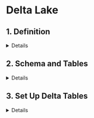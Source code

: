 # Delta Lake

## 1. Definition
<details>
  
- Delta Lake: an open-source project that enables building a data lakehouse on top of existing cloud storage.
- Delta Lake is NOT:
  - Proprietary technology
  - Storage format
  - Storage medium
  - Database service or data warehouse
- Delta Lake IS:
  - Open Source
  - Builds upon standard data formats
  - Optimized for **cloud object storage**
  - Built for scalable metadata handling
- Objective of designing Delta Lake: quickly returning point query in most largest and changing dataset.
- Delta Lake brings **ACID** to object storage
  - ***Atomicity***: all transactions either succeed or fail completely.
  - ***Consistency***: guarantees relate to how a given state of the data is observed by simultaneous operations.
  - ***Isolation***: refer to how simultaneous operations conflict with one another. The isolation guarantees that Delta Lake provides do differ from other systems.
  - ***Durability***: commited changes are permanent.
- Problems solved by ACID:
  - Hard to append data -> _Consistency_
  - Modification of existing data difficult -> _Atomicity_
  - Jobs failling mid way -> _Atomicity_
  - Real-time operations hard -> _Atomicity_
  - Costly to keep historical data versions -> _Atomicity_
- Delta Lake is the **default format** for Tables created in Databricks.
  
```
-- By default
CREATE TABLE table USING DELTA
df.write.format("delta")
```
</details>

## 2. Schema and Tables

<details>

### Create Schema\Database
- If not specify location, Location of the first schema (database) is in the default location under `dbfs:/user/hive/warehouse/<schema_name>.db/`
```sql
CREATE SCHEMA IF NOT EXISTS ${da.schema_name}_default_location;
```
- Check the metadata of the Schema will see `dbfs:/user/hive/warehouse/yzhu2_emfx_da_delp_default_location.db`
```sql
DESCRIBE SCHEMA EXTENDED ${da.schema_name}_default_location;
```

### Create Table and Insert Data to the Schema

```sql
USE ${da.schema_name}_default_location;  -- USE SCHEMA_NAME;

CREATE OR REPLACE TABLE managed_table (width INT, length INT, height INT);
INSERT INTO managed_table 
VALUES (3, 2, 1);
SELECT * FROM managed_table;
```

### Look at Table Description/Metadata
```sql
DESCRIBE DETAIL managed_table;
```

### Drop Table - data deleted
- The table's directory and its log and data files are deleted. But the schema (database) directory remains.
```sql
DROP TABLE managed_table;
```

### Create External Table to the Schema
- Create an External/unmanaged table. 
```sql
USE ${da.schema_name}_default_location;

CREATE OR REPLACE TEMPORARY VIEW temp_delays USING CSV OPTIONS (
  path = '${da.paths.datasets}/flights/departuredelays.csv',
  header = "true",
  mode = "FAILFAST" -- abort file parsing with a RuntimeException if any malformed lines are encountered
);

-- Use LOCATION to define custom directory location
CREATE OR REPLACE TABLE external_table LOCATION '${da.paths.working_dir}/external_table' AS
  SELECT * FROM temp_delays;

SELECT * FROM external_table; 
```

### Drop the External Table - data retain
```sql
DROP TABLE external_table;
```
- The table definition no longer exists in the metastore, but the underlying data remain intact as **Parquet** file.
```python
%python 
tbl_path = f"{DA.paths.working_dir}/external_table"
files = dbutils.fs.ls(tbl_path)
display(files)
```

### Drop Schema
```sql
DROP SCHEMA ${da.schema_name}_default_location CASCADE;
```
</details>


## 3. Set Up Delta Tables

<details>

### Create Table As Select (CTAS)
- CTAS does not support manual schema declaration.
- CTAS are useful for external data ingestion with well-defined schema, such as Parquet & Tables.
```sql
CREATE OR REPLACE TABLE sales AS
SELECT * FROM parquet.`${DA.paths.datasets}/ecommerce/raw/sales-historical`;

DESCRIBE EXTENDED sales;
```

### CTAS based on Temp View
```sql
CREATE OR REPLACE TEMP VIEW sales_tmp_vw
  (order_id LONG, email STRING, transactions_timestamp LONG, total_item_quantity INTEGER, purchase_revenue_in_usd DOUBLE, unique_items INTEGER, items STRING)
USING CSV
OPTIONS (
  path = "${da.paths.datasets}/ecommerce/raw/sales-csv",
  header = "true",
  delimiter = "|"
);

CREATE TABLE sales_delta AS
  SELECT * FROM sales_tmp_vw;
  
SELECT * FROM sales_delta
```

### Generated Columns
- `date` is a generated column, Delta Lake auto-compute them.
```sql
CREATE OR REPLACE TABLE purchase_dates (
  id STRING, 
  transaction_timestamp STRING, 
  price STRING,
  date DATE GENERATED ALWAYS AS (
    cast(cast(transaction_timestamp/1e6 AS TIMESTAMP) AS DATE))
    COMMENT "generated based on `transactions_timestamp` column")
```

### Merge statement
- With Delta table, no need to `REFRESH TABLE`.
```sql
SET spark.databricks.delta.schema.autoMerge.enabled=true; 

MERGE INTO purchase_dates a
USING purchases b
ON a.id = b.id
WHEN NOT MATCHED THEN
  INSERT *
```

### CHECK table Constraint
- `NOT NULL` constraint
- `CHECK` constraint
- `CHECK` constraint works like a `WHERE` clause
```sql
ALTER TABLE purchase_dates ADD CONSTRAINT valid_date CHECK (date > '2020-01-01');
```

### Additional Options and Metadata
- `SELECT` build-in Spark SQL commands:
  - `current_timestamp()` records the timestamp when the logic is executed
  - `input_file_name()` records the source data file for each record in the table
- `CREATE TABLE`:
  - `COMMENT` added to allow for easier discovery of table contents
  - `LOCATION` specified, which will result in an external (rather than managed) table
  - `PARTITIONED BY` a date column; this means that the data from each data will exist within its own directory in the target storage location
- Most Delta Lake tables will **NOT** benefit from partitioning -> separate data files, result in a small files problem and prevent file compaction and efficient data skipping.
```sql
CREATE OR REPLACE TABLE users_pii
COMMENT "Contains PII"
LOCATION "${da.paths.working_dir}/tmp/users_pii"
PARTITIONED BY (first_touch_date)
AS
  SELECT *, 
    cast(cast(user_first_touch_timestamp/1e6 AS TIMESTAMP) AS DATE) first_touch_date, 
    current_timestamp() updated,
    input_file_name() source_file
  FROM parquet.`${da.paths.datasets}/ecommerce/raw/users-historical/`;
  
SELECT * FROM users_pii;
```
### Cloning Delta Lake Tables
- `DEEP CLONE` fully copies data and metadata from a source table.
```sql
CREATE OR REPLACE TABLE purchases_clone
DEEP CLONE purchases
```
- `SHALLOW CLONE` copies the Delta transaction logs, data doesn't move. Good for creating a copy of a table quickly to test out applying changes without the risk of modifying the current table.

</details>

